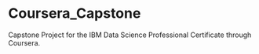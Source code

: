 # Coursera_Capstone
Capstone Project for the IBM Data Science Professional Certificate through Coursera. 
